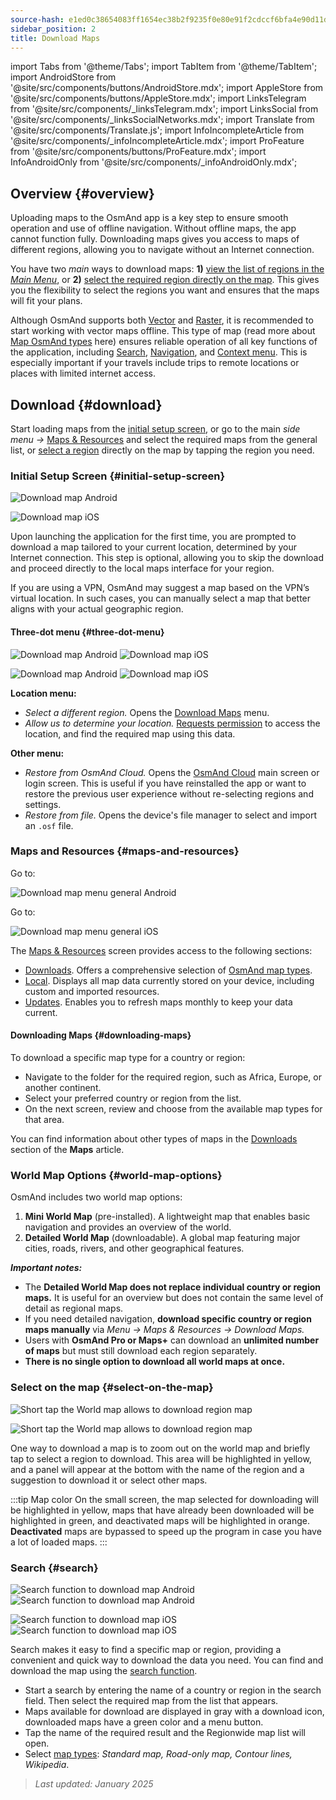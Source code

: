 ```yaml
---
source-hash: e1ed0c38654083ff1654ec38b2f9235f0e80e91f2cdccf6bfa4e90d11da491a5
sidebar_position: 2
title: Download Maps
---
```

import Tabs from '@theme/Tabs';
import TabItem from '@theme/TabItem';
import AndroidStore from '@site/src/components/buttons/AndroidStore.mdx';
import AppleStore from '@site/src/components/buttons/AppleStore.mdx';
import LinksTelegram from '@site/src/components/_linksTelegram.mdx';
import LinksSocial from '@site/src/components/_linksSocialNetworks.mdx';
import Translate from '@site/src/components/Translate.js';
import InfoIncompleteArticle from '@site/src/components/_infoIncompleteArticle.mdx';
import ProFeature from '@site/src/components/buttons/ProFeature.mdx';
import InfoAndroidOnly from '@site/src/components/_infoAndroidOnly.mdx';




## Overview {#overview}

Uploading maps to the OsmAnd app is a key step to ensure smooth operation and use of offline navigation. Without offline maps, the app cannot function fully. Downloading maps gives you access to maps of different regions, allowing you to navigate without an Internet connection.

You have two *main* ways to download maps: **1)** [view the list of regions in the *Main Menu*](#maps-and-resources), or **2)** [select the required region directly on the map](#select-on-the-map). This gives you the flexibility to select the regions you want and ensures that the maps will fit your plans.

Although OsmAnd supports both [Vector](../map/vector-maps.md) and [Raster](../map/raster-maps.md), it is recommended to start working with vector maps offline. This type of map (read more about [Map OsmAnd types](../personal/maps-resources.md#map-types) here) ensures reliable operation of all key functions of the application, including [Search](../search/index.md), [Navigation](../navigation/index.md), and [Context menu](../map/map-context-menu.md). This is especially important if your travels include trips to remote locations or places with limited internet access.


## Download {#download}

Start loading maps from the [initial setup screen](#initial-setup-screen), or go to the main *side menu* *→* [Maps & Resources](#maps-and-resources) and select the required maps from the general list, or [select a region](#select-on-the-map) directly on the map by tapping the region you need.


### Initial Setup Screen {#initial-setup-screen}

<Tabs groupId="operating-systems" queryString="current-os">

<TabItem value="android" label="Android">

![Download map Android](@site/static/img/steps/start_screen_first_screen_andr.png)

</TabItem>

<TabItem value="ios" label="iOS">

![Download map iOS](@site/static/img/steps/start_screen_first_screen_ios.png)

</TabItem>

</Tabs>

Upon launching the application for the first time, you are prompted to download a map tailored to your current location, determined by your Internet connection. This step is optional, allowing you to skip the download and proceed directly to the local maps interface for your region.

If you are using a VPN, OsmAnd may suggest a map based on the VPN’s virtual location. In such cases, you can manually select a map that better aligns with your actual geographic region.

#### Three-dot menu {#three-dot-menu}

<Tabs groupId="operating-systems" queryString="current-os">

<TabItem value="android" label="Android">

![Download map Android](@site/static/img/steps/start_screen_first_screen_location_andr.png) ![Download map iOS](@site/static/img/steps/start_screen_first_screen_other_andr.png)

</TabItem>

<TabItem value="ios" label="iOS">

![Download map Android](@site/static/img/steps/start_screen_first_screen_location_ios.png) ![Download map iOS](@site/static/img/steps/start_screen_first_screen_other_ios.png)

</TabItem>

</Tabs>

**Location menu:**

- *Select a different region.* Opens the [Download Maps](#maps-and-resources) menu.
- *Allow us to determine your location.* [Requests permission](../start-with/first-steps.md#permission-to-access-the-location) to access the location, and find the required map using this data.

**Other menu:**

- *Restore from OsmAnd Cloud.* Opens the [OsmAnd Cloud](../personal/osmand-cloud.md) main screen or login screen. This is useful if you have reinstalled the app or want to restore the previous user experience without re-selecting regions and settings.
- *Restore from file.* Opens the device's file manager to select and import an `.osf` file.

### Maps and Resources {#maps-and-resources}

<Tabs groupId="operating-systems" queryString="current-os">

<TabItem value="android" label="Android">

Go to: *<Translate android="true" ids="shared_string_menu,maps_and_resources,downloads"/>*

![Download map menu general Android](@site/static/img/personal/maps/download_menu_andr.png)

</TabItem>

<TabItem value="ios" label="iOS">

Go to: *<Translate ios="true" ids="shared_string_menu,res_mapsres"/>*

![Download map menu general iOS](@site/static/img/personal/maps/download_menu_ios.png)

</TabItem>

</Tabs>

The [Maps & Resources](../personal/maps-resources.md) screen provides access to the following sections:

- [Downloads](../personal/maps-resources.md#downloads). Offers a comprehensive selection of [OsmAnd map types](../personal/maps-resources.md#map-types).
- [Local](../personal/maps-resources.md#local). Displays all map data currently stored on your device, including custom and imported resources.
- [Updates](../personal/maps-resources.md#updates). Enables you to refresh maps monthly to keep your data current.

#### Downloading Maps {#downloading-maps}

To download a specific map type for a country or region:

- Navigate to the folder for the required region, such as Africa, Europe, or another continent.
- Select your preferred country or region from the list.
- On the next screen, review and choose from the available map types for that area.

You can find information about other types of maps in the [Downloads](../personal/maps-resources.md#downloads) section of the **Maps** article.

### World Map Options {#world-map-options}

OsmAnd includes two world map options:

1. **Mini World Map** (pre-installed). A lightweight map that enables basic navigation and provides an overview of the world.
2. **Detailed World Map** (downloadable). A global map featuring major cities, roads, rivers, and other geographical features.

***Important notes:***

- The **Detailed World Map does not replace individual country or region maps.** It is useful for an overview but does not contain the same level of detail as regional maps.
- If you need detailed navigation, **download specific country or region maps manually** via *Menu → Maps & Resources → Download Maps.*
- Users with **OsmAnd Pro or Maps+** can download an **unlimited number of maps** but must still download each region separately.
- **There is no single option to download all world maps at once.**

### Select on the map {#select-on-the-map}

<Tabs groupId="operating-systems" queryString="current-os">

<TabItem value="android" label="Android">

![Short tap the World map allows to download region map](@site/static/img/map/download_region_map_via_worldmap.png)

</TabItem>

<TabItem value="ios" label="iOS">

![Short tap the World map allows to download region map](@site/static/img/settings/download_region_map_via_worldmap_ios.png)

</TabItem>

</Tabs>

One way to download a map is to zoom out on the world map and briefly tap to select a region to download. This area will be highlighted in yellow, and a panel will appear at the bottom with the name of the region and a suggestion to download it or select other maps.

:::tip Map color
On the small screen, the map selected for downloading will be highlighted in yellow, maps that have already been downloaded will be highlighted in green, and deactivated maps will be highlighted in orange. **Deactivated** maps are bypassed to speed up the program in case you have a lot of loaded maps.
:::

### Search {#search}

<Tabs groupId="operating-systems" queryString="current-os">

<TabItem value="android" label="Android">

![Search function to download map Android](@site/static/img/settings/search_download_map_3_andr.png) ![Search function to download map Android](@site/static/img/settings/search_download_map_4_andr.png)

</TabItem>

<TabItem value="ios" label="iOS">

![Search function to download map iOS](@site/static/img/settings/search_download_map_1_ios.png) ![Search function to download map iOS](@site/static/img/settings/search_download_map_2_ios.png)

</TabItem>

</Tabs>

Search makes it easy to find a specific map or region, providing a convenient and quick way to download the data you need. You can find and download the map using the [search function](../search/index.md).

- Start a search by entering the name of a country or region in the search field. Then select the required map from the list that appears.
- Maps available for download are displayed in gray with a download icon, downloaded maps have a green color and a menu button.
- Tap the name of the required result and the Regionwide map list will open.
- Select [map types](../personal/maps-resources.md#map-types): *Standard map, Road-only map, Contour lines, Wikipedia*.

> *Last updated: January 2025*